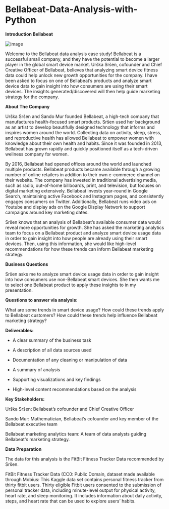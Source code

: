 # **Bellabeat-Data-Analysis-with-Python**

**Introduction Bellabeat**

![image](https://user-images.githubusercontent.com/91932634/193317490-9b9501d7-b291-4bc0-ae5f-7af4828e10fa.png)


Welcome to the Bellabeat data analysis case study! Bellabeat is a successful small company, and they have the potential to become a larger player in the global smart device market. Urška Sršen, cofounder and Chief Creative Officer of Bellabeat, believes that analyzing smart device fitness data could help unlock new growth opportunities for the company. I have been asked to focus on one of Bellabeat’s products and analyze smart device data to gain insight into how consumers are using their smart devices. The insights generated/discovered will then help guide marketing strategy for the company.

**About The Company**

Urška Sršen and Sando Mur founded Bellabeat, a high-tech company that manufactures health-focused smart products. Sršen used her background as an artist to develop beautifully designed technology that informs and inspires women around the world. Collecting data on activity, sleep, stress, and reproductive health has allowed Bellabeat to empower women with knowledge about their own health and habits. Since it was founded in 2013, Bellabeat has grown rapidly and quickly positioned itself as a tech-driven wellness company for women.

By 2016, Bellabeat had opened offices around the world and launched multiple products. Bellabeat products became available through a growing number of online retailers in addition to their own e-commerce channel on their website. The company has invested in traditional advertising media, such as radio, out-of-home billboards, print, and television, but focuses on digital marketing extensively. Bellabeat invests year-round in Google Search, maintaining active Facebook and Instagram pages, and consistently engages consumers on Twitter. Additionally, Bellabeat runs video ads on Youtube and display ads on the Google Display Network to support campaigns around key marketing dates.

Sršen knows that an analysis of Bellabeat’s available consumer data would reveal more opportunities for growth. She has asked the marketing analytics team to focus on a Bellabeat product and analyze smart device usage data in order to gain insight into how people are already using their smart devices. Then, using this information, she would like high-level recommendations for how these trends can inform Bellabeat marketing strategy.

**Business Questions**

Sršen asks me to analyze smart device usage data in order to gain insight into how consumers use non-Bellabeat smart devices. She then wants me to select one Bellabeat product to apply these insights to in my presentation.

**Questions to answer via analysis:**

What are some trends in smart device usage?
How could these trends apply to Bellabeat customers?
How could these trends help influence Bellabeat marketing strategy?

**Deliverables:**

* A clear summary of the business task

* A description of all data sources used

* Documentation of any cleaning or manipulation of data

* A summary of analysis

* Supporting visualizations and key findings

* High-level content recommendations based on the analysis

**Key Stakeholders:**

Urška Sršen: Bellabeat’s cofounder and Chief Creative Officer

Sando Mur: Mathematician, Bellabeat’s cofounder and key member of the Bellabeat executive team

Bellabeat marketing analytics team: A team of data analysts guiding Bellabeat's marketing strategy.

**Data Preparation**

The data for this analysis is the FitBit Fitness Tracker Data recommended by Sršen.

FitBit Fitness Tracker Data (CC0: Public Domain, dataset made available through Mobius: This Kaggle data set contains personal fitness tracker from thirty fitbit users. Thirty eligible Fitbit users consented to the submission of personal tracker data, including minute-level output for physical activity, heart rate, and sleep monitoring. It includes information about daily activity, steps, and heart rate that can be used to explore users’ habits.
